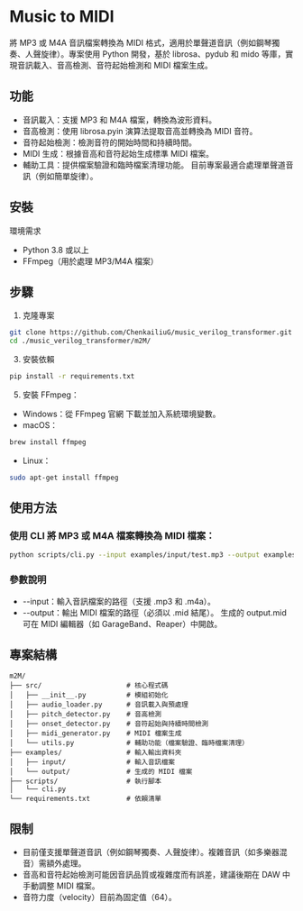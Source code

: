 # Music to MIDI
將 MP3 或 M4A 音訊檔案轉換為 MIDI 格式，適用於單聲道音訊（例如鋼琴獨奏、人聲旋律）。專案使用 Python 開發，基於 librosa、pydub 和 mido 等庫，實現音訊載入、音高檢測、音符起始檢測和 MIDI 檔案生成。

## 功能
* 音訊載入：支援 MP3 和 M4A 檔案，轉換為波形資料。
* 音高檢測：使用 librosa.pyin 演算法提取音高並轉換為 MIDI 音符。
* 音符起始檢測：檢測音符的開始時間和持續時間。
* MIDI 生成：根據音高和音符起始生成標準 MIDI 檔案。
* 輔助工具：提供檔案驗證和臨時檔案清理功能。
目前專案最適合處理單聲道音訊（例如簡單旋律）。

## 安裝
環境需求
* Python 3.8 或以上
* FFmpeg（用於處理 MP3/M4A 檔案）
  
## 步驟
1. 克隆專案
```bash
git clone https://github.com/ChenkailiuG/music_verilog_transformer.git
cd ./music_verilog_transformer/m2M/
```
3. 安裝依賴
```bash
pip install -r requirements.txt
```
5. 安裝 FFmpeg：
  * Windows：從 FFmpeg 官網 下載並加入系統環境變數。
  * macOS：
```bash
brew install ffmpeg
```
  * Linux：
```bash
sudo apt-get install ffmpeg
```

## 使用方法
### 使用 CLI 將 MP3 或 M4A 檔案轉換為 MIDI 檔案：
```bash
python scripts/cli.py --input examples/input/test.mp3 --output examples/output/output.mid
```
### 參數說明
* --input：輸入音訊檔案的路徑（支援 .mp3 和 .m4a）。
* --output：輸出 MIDI 檔案的路徑（必須以 .mid 結尾）。
生成的 output.mid 可在 MIDI 編輯器（如 GarageBand、Reaper）中開啟。

## 專案結構
```
m2M/
├── src/                     # 核心程式碼
│   ├── __init__.py          # 模組初始化
│   ├── audio_loader.py      # 音訊載入與預處理
│   ├── pitch_detector.py    # 音高檢測
│   ├── onset_detector.py    # 音符起始與持續時間檢測
│   ├── midi_generator.py    # MIDI 檔案生成
│   └── utils.py             # 輔助功能（檔案驗證、臨時檔案清理）
├── examples/                # 輸入輸出資料夾
│   ├── input/               # 輸入音訊檔案
│   └── output/              # 生成的 MIDI 檔案
├── scripts/                 # 執行腳本
│   └── cli.py               
└── requirements.txt         # 依賴清單
``` 

## 限制
* 目前僅支援單聲道音訊（例如鋼琴獨奏、人聲旋律）。複雜音訊（如多樂器混音）需額外處理。
* 音高和音符起始檢測可能因音訊品質或複雜度而有誤差，建議後期在 DAW 中手動調整 MIDI 檔案。
* 音符力度（velocity）目前為固定值（64）。
